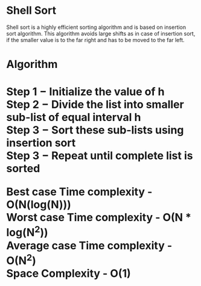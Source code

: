 # Shell Sort
Shell sort is a highly efficient sorting algorithm and is based on insertion sort algorithm. This algorithm avoids large shifts as in case of insertion sort, if the smaller value is to the far right and has to be moved to the far left.


<h1>Algorithm<h1/>
Step 1 − Initialize the value of h <br/>
Step 2 − Divide the list into smaller sub-list of equal interval h <br/>
Step 3 − Sort these sub-lists using insertion sort <br/>
Step 3 − Repeat until complete list is sorted <br/>

Best case Time complexity - O(N(log(N))) <br/>
Worst case Time complexity - O(N * log(N<sup>2</sup>)) <br/>
Average case Time complexity - O(N<sup>2</sup>) <br/>
Space Complexity - O(1) <br/>
